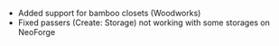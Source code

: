 - Added support for bamboo closets (Woodworks)
- Fixed passers (Create: Storage) not working with some storages on NeoForge